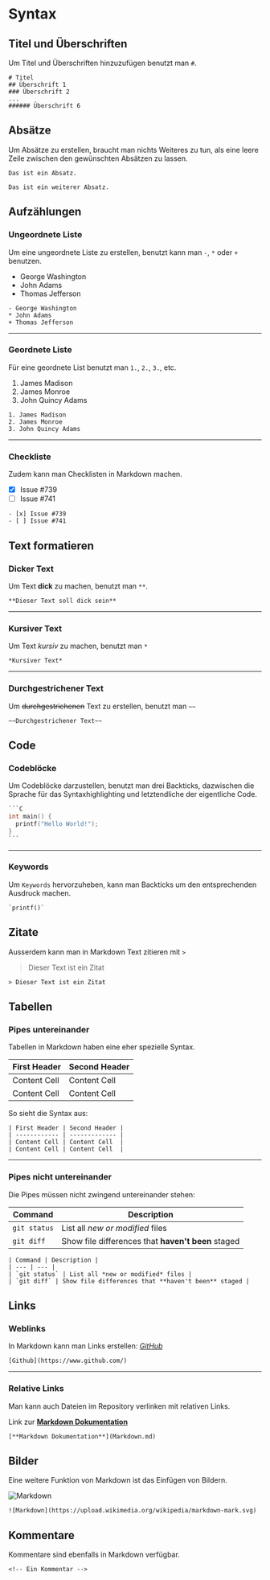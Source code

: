 # Syntax

<show-structure depth="2"/>

## Titel und Überschriften

Um Titel und Überschriften hinzuzufügen benutzt man `#`.

```Markup
# Titel
## Überschrift 1
### Überschrift 2
...
###### Überschrift 6
```

## Absätze

Um Absätze zu erstellen, braucht man nichts Weiteres zu tun, als eine leere Zeile zwischen den gewünschten Absätzen zu lassen.

```Markup
Das ist ein Absatz.

Das ist ein weiterer Absatz.
```

## Aufzählungen

### Ungeordnete Liste

Um eine ungeordnete Liste zu erstellen, benutzt kann man `-`, `*` oder `+` benutzen.

- George Washington
- John Adams
- Thomas Jefferson

```Markup
- George Washington
* John Adams
+ Thomas Jefferson
```

---

### Geordnete Liste

Für eine geordnete List benutzt man `1.`, `2.`, `3.`, etc.

1. James Madison
2. James Monroe
3. John Quincy Adams

```Markup
1. James Madison
2. James Monroe
3. John Quincy Adams
```

---

### Checkliste

Zudem kann man Checklisten in Markdown machen.

- [x] Issue #739
- [ ] Issue #741

```Markup
- [x] Issue #739
- [ ] Issue #741
```

## Text formatieren

### Dicker Text

Um Text **dick** zu machen, benutzt man `**`.

```Markup
**Dieser Text soll dick sein**
```

---

### Kursiver Text

Um Text *kursiv* zu machen, benutzt man `*`

```Markup
*Kursiver Text*
```

---

### Durchgestrichener Text

Um ~~durchgestrichenen~~ Text zu erstellen, benutzt man `~~`

```Markup
~~Durchgestrichener Text~~
```

## Code

### Codeblöcke

Um Codeblöcke darzustellen, benutzt man drei Backticks, dazwischen die Sprache für das Syntaxhighlighting und letztendliche der eigentliche Code.

````C
```C
int main() {
  printf("Hello World!");
}
```
````

---

### Keywords

Um `Keywords` hervorzuheben, kann man Backticks um den entsprechenden Ausdruck machen.

```Markup
`printf()`
```

## Zitate

Ausserdem kann man in Markdown Text zitieren mit `>`

> Dieser Text ist ein Zitat

```Markup
> Dieser Text ist ein Zitat
```

## Tabellen

### Pipes untereinander

Tabellen in Markdown haben eine eher spezielle Syntax.

| First Header | Second Header |
|--------------|---------------|
| Content Cell | Content Cell  |
| Content Cell | Content Cell  |

So sieht die Syntax aus:

```Markup
| First Header | Second Header |
| ------------ | ------------- |
| Content Cell | Content Cell  |
| Content Cell | Content Cell  |
```

---

### Pipes nicht untereinander

Die Pipes müssen nicht zwingend untereinander stehen:

| Command      | Description                                        |
|--------------|----------------------------------------------------|
| `git status` | List all *new or modified* files                   |
| `git diff`   | Show file differences that **haven't been** staged |

```Markup
| Command | Description |
| --- | --- |
| `git status` | List all *new or modified* files |
| `git diff` | Show file differences that **haven't been** staged |
```

## Links

### Weblinks

In Markdown kann man Links erstellen: [_GitHub_](https://www.github.com/)

```Markup
[Github](https://www.github.com/)
```

---

### Relative Links

Man kann auch Dateien im Repository verlinken mit relativen Links.

Link zur [**Markdown Dokumentation**](Markdown.md)

```Markup
[**Markdown Dokumentation**](Markdown.md)
```

## Bilder

Eine weitere Funktion von Markdown ist das Einfügen von Bildern.

![Markdown](https://upload.wikimedia.org/wikipedia/commons/thumb/4/48/Markdown-mark.svg/312px-Markdown-mark.svg.png?20190322184628)

````Markup
![Markdown](https://upload.wikimedia.org/wikipedia/markdown-mark.svg)
````

## Kommentare

<!-- Man kann ebenfalls Kommentare erstellen -->
Kommentare sind ebenfalls in Markdown verfügbar.

```Markup
<!-- Ein Kommentar -->
```
